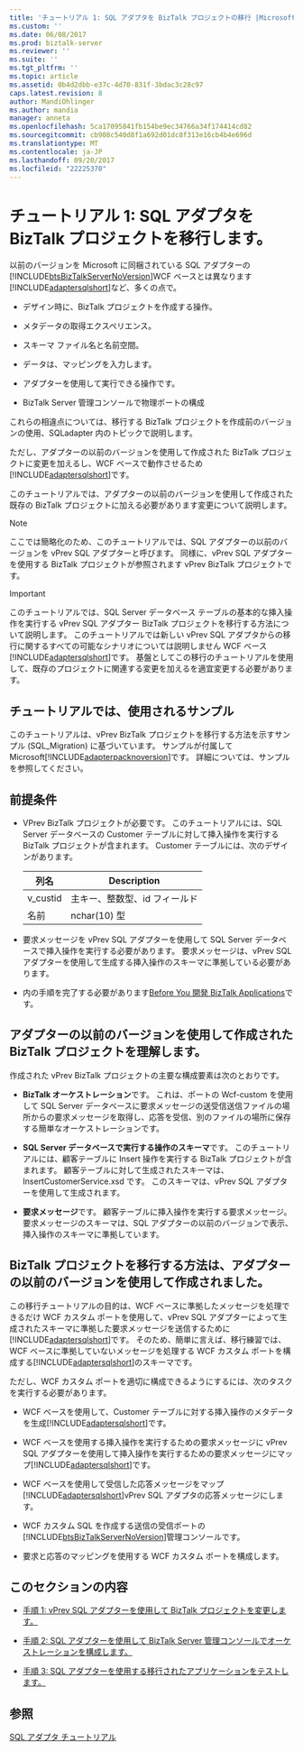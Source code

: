 ```yaml
---
title: 'チュートリアル 1: SQL アダプタを BizTalk プロジェクトの移行 |Microsoft ドキュメント'
ms.custom: ''
ms.date: 06/08/2017
ms.prod: biztalk-server
ms.reviewer: ''
ms.suite: ''
ms.tgt_pltfrm: ''
ms.topic: article
ms.assetid: 0b4d2dbb-e37c-4d70-831f-3bdac3c28c97
caps.latest.revision: 8
author: MandiOhlinger
ms.author: mandia
manager: anneta
ms.openlocfilehash: 5ca17095841fb154be9ec34766a34f174414cd82
ms.sourcegitcommit: cb908c540d8f1a692d01dc8f313e16cb4b4e696d
ms.translationtype: MT
ms.contentlocale: ja-JP
ms.lasthandoff: 09/20/2017
ms.locfileid: "22225370"
---
```

# <a name="tutorial-1-migrate-biztalk-projects-to-the-sql-adapter"></a>チュートリアル 1: SQL アダプタを BizTalk プロジェクトを移行します。
以前のバージョンを Microsoft に同梱されている SQL アダプターの[!INCLUDE[btsBizTalkServerNoVersion](../../includes/btsbiztalkservernoversion-md.md)]WCF ベースとは異なります[!INCLUDE[adaptersqlshort](../../includes/adaptersqlshort-md.md)]など、多くの点で。  
  
-   デザイン時に、BizTalk プロジェクトを作成する操作。  
  
-   メタデータの取得エクスペリエンス。  
  
-   スキーマ ファイル名と名前空間。  
  
-   データは、マッピングを入力します。  
  
-   アダプターを使用して実行できる操作です。  
  
-   BizTalk Server 管理コンソールで物理ポートの構成  
  
 これらの相違点については、移行する BizTalk プロジェクトを作成前のバージョンの使用、SQLadapter 内のトピックで説明します。  
  
 ただし、アダプターの以前のバージョンを使用して作成された BizTalk プロジェクトに変更を加えるし、WCF ベースで動作させるため[!INCLUDE[adaptersqlshort](../../includes/adaptersqlshort-md.md)]です。  
  
 このチュートリアルでは、アダプターの以前のバージョンを使用して作成された既存の BizTalk プロジェクトに加える必要があります変更について説明します。  
  
> [!NOTE]
>  ここでは簡略化のため、このチュートリアルでは、SQL アダプターの以前のバージョンを vPrev SQL アダプターと呼びます。 同様に、vPrev SQL アダプターを使用する BizTalk プロジェクトが参照されます vPrev BizTalk プロジェクトです。  
  
> [!IMPORTANT]
>  このチュートリアルでは、SQL Server データベース テーブルの基本的な挿入操作を実行する vPrev SQL アダプター BizTalk プロジェクトを移行する方法について説明します。 このチュートリアルでは新しい vPrev SQL アダプタからの移行に関するすべての可能なシナリオについては説明しません WCF ベース[!INCLUDE[adaptersqlshort](../../includes/adaptersqlshort-md.md)]です。 基盤としてこの移行のチュートリアルを使用して、既存のプロジェクトに関連する変更を加えるを適宜変更する必要があります。  
  
## <a name="sample-used-for-the-tutorial"></a>チュートリアルでは、使用されるサンプル  
 このチュートリアルは、vPrev BizTalk プロジェクトを移行する方法を示すサンプル (SQL_Migration) に基づいています。 サンプルが付属して Microsoft[!INCLUDE[adapterpacknoversion](../../includes/adapterpacknoversion-md.md)]です。 詳細については、サンプルを参照してください。  
  
## <a name="prerequisites"></a>前提条件  
  
-   VPrev BizTalk プロジェクトが必要です。 このチュートリアルには、SQL Server データベースの Customer テーブルに対して挿入操作を実行する BizTalk プロジェクトが含まれます。 Customer テーブルには、次のデザインがあります。  
  
    |列名|Description|  
    |-----------------|-----------------|  
    |v_custid|主キー、整数型、id フィールド|  
    |名前|nchar(10) 型|  
  
-   要求メッセージを vPrev SQL アダプターを使用して SQL Server データベースで挿入操作を実行する必要があります。 要求メッセージは、vPrev SQL アダプターを使用して生成する挿入操作のスキーマに準拠している必要があります。  
  
-   内の手順を完了する必要があります[Before You 開発 BizTalk Applications](http://msdn.microsoft.com/library/3539741d-5266-43d4-9b7b-73e82f0ed4f6)です。  
  
## <a name="understanding-a-biztalk-project-created-using-the-previous-version-of-the-adapter"></a>アダプターの以前のバージョンを使用して作成された BizTalk プロジェクトを理解します。  
 作成された vPrev BizTalk プロジェクトの主要な構成要素は次のとおりです。  
  
-   **BizTalk オーケストレーション**です。 これは、ポートの Wcf-custom を使用して SQL Server データベースに要求メッセージの送受信送信ファイルの場所からの要求メッセージを取得し、応答を受信、別のファイルの場所に保存する簡単なオーケストレーションです。  
  
-   **SQL Server データベースで実行する操作のスキーマ**です。 このチュートリアルには、顧客テーブルに Insert 操作を実行する BizTalk プロジェクトが含まれます。 顧客テーブルに対して生成されたスキーマは、InsertCustomerService.xsd です。 このスキーマは、vPrev SQL アダプターを使用して生成されます。  
  
-   **要求メッセージ**です。 顧客テーブルに挿入操作を実行する要求メッセージ。 要求メッセージのスキーマは、SQL アダプターの以前のバージョンで表示、挿入操作のスキーマに準拠しています。  
  
## <a name="how-to-migrate-a-biztalk-project-created-using-the-previous-version-of-the-adapter"></a>BizTalk プロジェクトを移行する方法は、アダプターの以前のバージョンを使用して作成されました。  
 この移行チュートリアルの目的は、WCF ベースに準拠したメッセージを処理できるだけ WCF カスタム ポートを使用して、vPrev SQL アダプターによって生成されたスキーマに準拠した要求メッセージを送信するために[!INCLUDE[adaptersqlshort](../../includes/adaptersqlshort-md.md)]です。 そのため、簡単に言えば、移行練習では、WCF ベースに準拠していないメッセージを処理する WCF カスタム ポートを構成する[!INCLUDE[adaptersqlshort](../../includes/adaptersqlshort-md.md)]のスキーマです。  
  
 ただし、WCF カスタム ポートを適切に構成できるようにするには、次のタスクを実行する必要があります。  
  
-   WCF ベースを使用して、Customer テーブルに対する挿入操作のメタデータを生成[!INCLUDE[adaptersqlshort](../../includes/adaptersqlshort-md.md)]です。  
  
-   WCF ベースを使用する挿入操作を実行するための要求メッセージに vPrev SQL アダプターを使用して挿入操作を実行するための要求メッセージにマップ[!INCLUDE[adaptersqlshort](../../includes/adaptersqlshort-md.md)]です。  
  
-   WCF ベースを使用して受信した応答メッセージをマップ[!INCLUDE[adaptersqlshort](../../includes/adaptersqlshort-md.md)]vPrev SQL アダプタの応答メッセージにします。  
  
-   WCF カスタム SQL を作成する送信の受信ポートの[!INCLUDE[btsBizTalkServerNoVersion](../../includes/btsbiztalkservernoversion-md.md)]管理コンソールです。  
  
-   要求と応答のマッピングを使用する WCF カスタム ポートを構成します。  
  
## <a name="in-this-section"></a>このセクションの内容  
  
-   [手順 1: vPrev SQL アダプターを使用して BizTalk プロジェクトを変更します。](../../adapters-and-accelerators/adapter-sql/step-1-modify-the-vprev-biztalk-project-using-the-sql-adapter.md)  
  
-   [手順 2: SQL アダプターを使用して BizTalk Server 管理コンソールでオーケストレーションを構成します。](../../adapters-and-accelerators/adapter-sql/step-2-configure-the-orchestration-to-use-the-sql-adapter-in-biztalk-server.md)  
  
-   [手順 3: SQL アダプターを使用する移行されたアプリケーションをテストします。](../../adapters-and-accelerators/adapter-sql/step-3-test-the-migrated-application-that-uses-the-sql-adapter.md)  
  
## <a name="see-also"></a>参照  
 [SQL アダプタ チュートリアル](../../adapters-and-accelerators/adapter-sql/sql-adapter-tutorials.md)